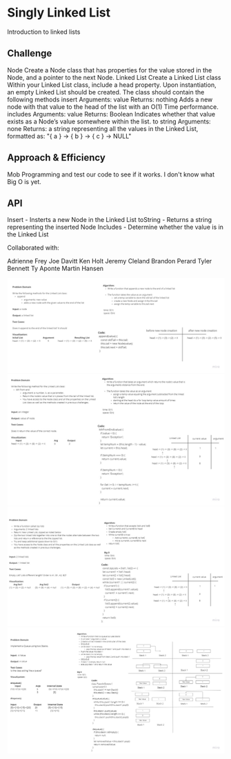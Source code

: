 # Singly Linked List

Introduction to linked lists

## Challenge
Node
Create a Node class that has properties for the value stored in the Node, and a pointer to the next Node.
Linked List
Create a Linked List class
Within your Linked List class, include a head property.
Upon instantiation, an empty Linked List should be created.
The class should contain the following methods
insert
Arguments: value
Returns: nothing
Adds a new node with that value to the head of the list with an O(1) Time performance.
includes
Arguments: value
Returns: Boolean
Indicates whether that value exists as a Node’s value somewhere within the list.
to string
Arguments: none
Returns: a string representing all the values in the Linked List, formatted as:
"{ a } -> { b } -> { c } -> NULL"

## Approach & Efficiency

Mob Programming and test our code to see if it works. I don't know what Big O is yet.

## API

Insert - Insterts a new Node in the Linked List
toString - Returns a string representing the inserted Node
Includes - Determine whether the value is in the Linked List

Collaborated with:

Adrienne Frey
Joe Davitt
Ken Holt
Jeremy Cleland
Brandon Perard
Tyler Bennett
Ty Aponte
Martin Hansen

![Linked List Challenge 6](../assets/Code-Challenge-6.PNG)
![Linked List Challenge 7](../assets/Code-Challenge-7.PNG)
![Linked List Challenge 8](../assets/Code-Challenge-8.PNG)
![Linked List Challenge 11](../assets/Code-Challenge-11.PNG)
